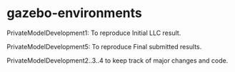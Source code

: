 # gazebo-environments

PrivateModelDevelopment1: To reproduce Initial LLC result.

PrivateModelDevelopment5: To reproduce Final submitted results.

PrivateModelDevelopment2..3..4 to keep track of major changes and code.
